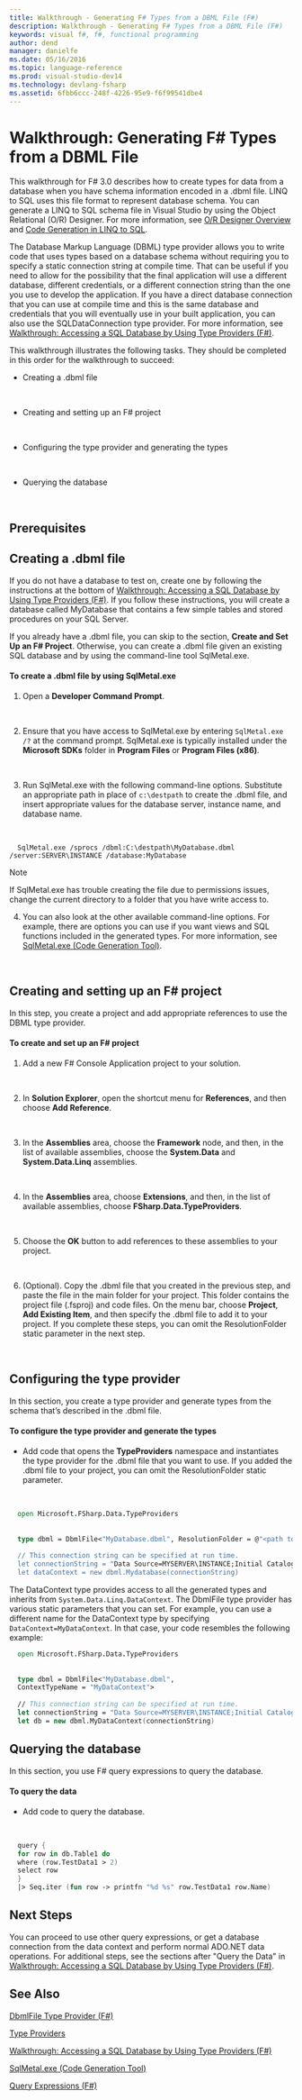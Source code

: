 ```yaml
---
title: Walkthrough - Generating F# Types from a DBML File (F#)
description: Walkthrough - Generating F# Types from a DBML File (F#)
keywords: visual f#, f#, functional programming
author: dend
manager: danielfe
ms.date: 05/16/2016
ms.topic: language-reference
ms.prod: visual-studio-dev14
ms.technology: devlang-fsharp
ms.assetid: 6fbb6ccc-248f-4226-95e9-f6f99541dbe4 
---
```


# Walkthrough: Generating F# Types from a DBML File

This walkthrough for F# 3.0 describes how to create types for data from a database when you have schema information encoded in a .dbml file. LINQ to SQL uses this file format to represent database schema. You can generate a LINQ to SQL schema file in Visual Studio by using the Object Relational (O/R) Designer. For more information, see [O&#47;R Designer Overview](https://msdn.microsoft.com/library/bb384511.aspx) and [Code Generation in LINQ to SQL](Code-Generation-in-https://msdn.microsoft.com/library/bb386976).

The Database Markup Language (DBML) type provider allows you to write code that uses types based on a database schema without requiring you to specify a static connection string at compile time. That can be useful if you need to allow for the possibility that the final application will use a different database, different credentials, or a different connection string than the one you use to develop the application. If you have a direct database connection that you can use at compile time and this is the same database and credentials that you will eventually use in your built application, you can also use the SQLDataConnection type provider. For more information, see [Walkthrough: Accessing a SQL Database by Using Type Providers &#40;F&#35;&#41;](Walkthrough-Accessing-a-SQL-Database-by-Using-Type-Providers-%5BFSharp%5D.md).

This walkthrough illustrates the following tasks. They should be completed in this order for the walkthrough to succeed:


- Creating a .dbml file
<br />

- Creating and setting up an F# project
<br />

- Configuring the type provider and generating the types
<br />

- Querying the database
<br />


## Prerequisites

## Creating a .dbml file
If you do not have a database to test on, create one by following the instructions at the bottom of [Walkthrough: Accessing a SQL Database by Using Type Providers &#40;F&#35;&#41;](Walkthrough-Accessing-a-SQL-Database-by-Using-Type-Providers-%5BFSharp%5D.md). If you follow these instructions, you will create a database called MyDatabase that contains a few simple tables and stored procedures on your SQL Server.

If you already have a .dbml file, you can skip to the section, **Create and Set Up an F# Project**. Otherwise, you can create a .dbml file given an existing SQL database and by using the command-line tool SqlMetal.exe.


#### To create a .dbml file by using SqlMetal.exe

1. Open a **Developer Command Prompt**.
<br />

2. Ensure that you have access to SqlMetal.exe by entering `SqlMetal.exe /?` at the command prompt. SqlMetal.exe is typically installed under the **Microsoft SDKs** folder in **Program Files** or **Program Files (x86)**.
<br />

3. Run SqlMetal.exe with the following command-line options. Substitute an appropriate path in place of `c:\destpath` to create the .dbml file, and insert appropriate values for the database server, instance name, and database name.
<br />

```
  SqlMetal.exe /sprocs /dbml:C:\destpath\MyDatabase.dbml /server:SERVER\INSTANCE /database:MyDatabase
```

>[!NOTE]
If SqlMetal.exe has trouble creating the file due to permissions issues, change the current directory to a folder that you have write access to.


4. You can also look at the other available command-line options. For example, there are options you can use if you want views and SQL functions included in the generated types. For more information, see [SqlMetal.exe &#40;Code Generation Tool&#41;](https://msdn.microsoft.com/library/bb386987).
<br />


## Creating and setting up an F# project
In this step, you create a project and add appropriate references to use the DBML type provider.


#### To create and set up an F# project

1. Add a new F# Console Application project to your solution.
<br />

2. In **Solution Explorer**, open the shortcut menu for **References**, and then choose **Add Reference**.
<br />

3. In the **Assemblies** area, choose the **Framework** node, and then, in the list of available assemblies, choose the **System.Data** and **System.Data.Linq** assemblies.
<br />

4. In the **Assemblies** area, choose **Extensions**, and then, in the list of available assemblies, choose **FSharp.Data.TypeProviders**.
<br />

5. Choose the **OK** button to add references to these assemblies to your project.
<br />

6. (Optional). Copy the .dbml file that you created in the previous step, and paste the file in the main folder for your project. This folder contains the project file (.fsproj) and code files. On the menu bar, choose **Project**, **Add Existing Item**, and then specify the .dbml file to add it to your project. If you complete these steps, you can omit the ResolutionFolder static parameter in the next step.
<br />

## Configuring the type provider
In this section, you create a type provider and generate types from the schema that’s described in the .dbml file.


#### To configure the type provider and generate the types

- Add code that opens the **TypeProviders** namespace and instantiates the type provider for the .dbml file that you want to use. If you added the .dbml file to your project, you can omit the ResolutionFolder static parameter.
<br />

```fsharp
  open Microsoft.FSharp.Data.TypeProviders
  
  
  type dbml = DbmlFile<"MyDatabase.dbml", ResolutionFolder = @"<path to folder that contains .dbml file>>
  
  // This connection string can be specified at run time.
  let connectionString = "Data Source=MYSERVER\INSTANCE;Initial Catalog=MyDatabase;Integrated Security=SSPI;"
  let dataContext = new dbml.Mydatabase(connectionString)
```

The DataContext type provides access to all the generated types and inherits from `System.Data.Linq.DataContext`. The DbmlFile type provider has various static parameters that you can set. For example, you can use a different name for the DataContext type by specifying `DataContext=MyDataContext`. In that case, your code resembles the following example:
<br />

```fsharp
  open Microsoft.FSharp.Data.TypeProviders
  
  
  type dbml = DbmlFile<"MyDatabase.dbml",
  ContextTypeName = "MyDataContext">
  
  // This connection string can be specified at run time.
  let connectionString = "Data Source=MYSERVER\INSTANCE;Initial Catalog=MyDatabase;Integrated Security=SSPI;"
  let db = new dbml.MyDataContext(connectionString)
```

## Querying the database
In this section, you use F# query expressions to query the database.


#### To query the data

- Add code to query the database.
<br />

```fsharp
  query {
  for row in db.Table1 do
  where (row.TestData1 > 2)
  select row
  }
  |> Seq.iter (fun row -> printfn "%d %s" row.TestData1 row.Name)
```

## Next Steps
You can proceed to use other query expressions, or get a database connection from the data context and perform normal ADO.NET data operations. For additional steps, see the sections after "Query the Data" in [Walkthrough: Accessing a SQL Database by Using Type Providers &#40;F&#35;&#41;](Walkthrough-Accessing-a-SQL-Database-by-Using-Type-Providers-%5BFSharp%5D.md).


## See Also
[DbmlFile Type Provider &#40;F&#35;&#41;](DbmlFile-Type-Provider-%5BFSharp%5D.md)

[Type Providers](Type-Providers.md)

[Walkthrough: Accessing a SQL Database by Using Type Providers &#40;F&#35;&#41;](Walkthrough-Accessing-a-SQL-Database-by-Using-Type-Providers-%5BFSharp%5D.md)

[SqlMetal.exe &#40;Code Generation Tool&#41;](https://msdn.microsoft.com/library/bb386987)

[Query Expressions &#40;F&#35;&#41;](Query-Expressions-%5BFSharp%5D.md)